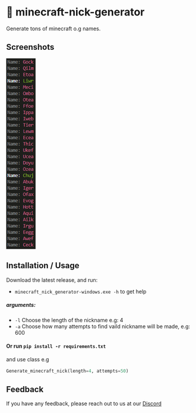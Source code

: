 # 📜 minecraft-nick-generator
Generate tons of minecraft o.g names.

## Screenshots
![Output example](/examples/output_scr.png?raw=true "Output example")

## Installation / Usage
Download the latest release, and run:
- `minecraft_nick_generator-windows.exe -h` to get help
##### arguments:
- `-l` Choose the length of the nickname e.g: 4
- `-a` Choose how many attempts to find vaild nickname will be made, e.g: 600

#### Or run `pip install -r requirements.txt`
and use class e.g
```python
Generate_minecraft_nick(length=4, attempts=50)
```

## Feedback
If you have any feedback, please reach out to us at our [Discord](https://azerus.team/discord)
